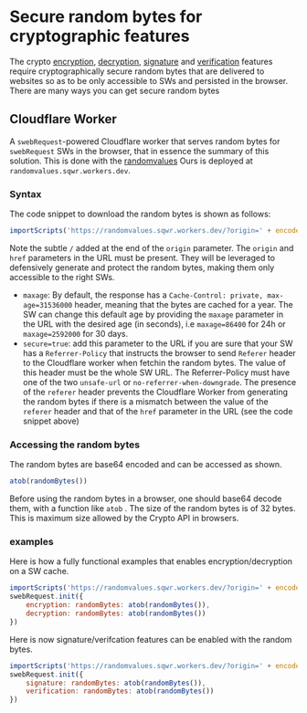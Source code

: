 #  Secure random bytes for cryptographic features
The crypto [encryption](../features/encryption.md), [decryption](../features/decryption.md), [signature](../features/signature.md) and [verification](../features/verification.md) features require cryptographically secure random bytes that are delivered to websites so as to be only accessible to SWs and persisted in the browser. There are many ways you can get secure random bytes

## Cloudflare Worker
A `swebRequest`-powered Cloudflare worker that serves random bytes for `swebRequest` SWs in the browser, that in essence the summary of this solution. This is done with the [randomvalues](../features/randomvalues.md)
Ours is deployed at `randomvalues.sqwr.workers.dev`.

### Syntax
The code snippet to download the random bytes is shown as follows:
```javascript
importScripts('https://randomvalues.sqwr.workers.dev/?origin=' + encodeURIComponent(location.origin) + '/&href=' + encodeURIComponent(location.href))
```
Note the subtle `/` added at the end of the `origin` parameter. 
The `origin` and `href` parameters in the URL must be present. They will be leveraged to defensively generate and protect the random bytes, making them only accessible to the right SWs. 

- `maxage`: By default, the response has a `Cache-Control: private, max-age=31536000` header, meaning that the bytes are cached for a year. The SW can change this default age by providing the `maxage` parameter in the URL with the desired age (in seconds), i.e `maxage=86400` for 24h or `maxage=2592000` for 30 days.
- `secure=true`: add this parameter to the URL if you are sure that your SW has a `Referrer-Policy` that instructs the browser to send `Referer` header to the Cloudflare worker when fetchin the random bytes. The value of this header must be the whole SW URL. The Referrer-Policy must have one of the two `unsafe-url` or `no-referrer-when-downgrade`. The presence of the `referer` header prevents the Cloudflare Worker from generating the random bytes if there is a mismatch between the value of the `referer` header and that of the `href` parameter in the URL (see the code snippet above)

### Accessing the random bytes
The random bytes are base64 encoded and can be accessed as shown.
```javascript
atob(randomBytes())
```
Before using the random bytes in a browser, one should base64 decode them, with a function like `atob` . The size of the random bytes is of 32 bytes. This is maximum size allowed by the Crypto API in browsers. 

### examples
Here is how a fully functional examples that enables encryption/decryption on a SW cache.
```javascript
importScripts('https://randomvalues.sqwr.workers.dev/?origin=' + encodeURIComponent(location.origin) + '/&href=' + encodeURIComponent(location.href))
swebRequest.init({
    encryption: randomBytes: atob(randomBytes()),
    decryption: randomBytes: atob(randomBytes())
})
```

Here is now signature/verifcation features can be enabled with the random bytes.
```javascript
importScripts('https://randomvalues.sqwr.workers.dev/?origin=' + encodeURIComponent(location.origin) + '/&href=' + encodeURIComponent(location.href))
swebRequest.init({
    signature: randomBytes: atob(randomBytes()),
    verification: randomBytes: atob(randomBytes())
})
```


## 